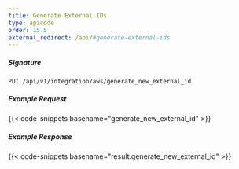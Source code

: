 ```yaml
---
title: Generate External IDs
type: apicode
order: 15.5
external_redirect: /api/#generate-external-ids
---
```


##### Signature

`PUT /api/v1/integration/aws/generate_new_external_id`

##### Example Request
{{< code-snippets basename="generate_new_external_id" >}}

##### Example Response
{{< code-snippets basename="result.generate_new_external_id" >}}
